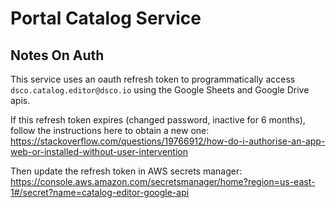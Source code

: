 # Portal Catalog Service

## Notes On Auth
This service uses an oauth refresh token to programmatically access `dsco.catalog.editor@dsco.io` 
using the Google Sheets and Google Drive apis.

If this refresh token expires (changed password, inactive for 6 months), follow the instructions here
to obtain a new one: https://stackoverflow.com/questions/19766912/how-do-i-authorise-an-app-web-or-installed-without-user-intervention

Then update the refresh token in AWS secrets manager: https://console.aws.amazon.com/secretsmanager/home?region=us-east-1#/secret?name=catalog-editor-google-api
